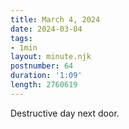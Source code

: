 ```yaml
---
title: March 4, 2024
date: 2024-03-04
tags:
- 1min
layout: minute.njk
postnumber: 64
duration: '1:09'
length: 2760619
---
```

Destructive day next door. 